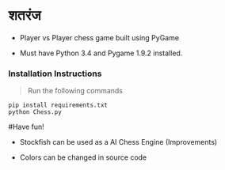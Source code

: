 # शतरंज

* Player vs Player chess game built using PyGame 

* Must have Python 3.4 and Pygame 1.9.2 installed.

### Installation Instructions

> Run the following commands
```commandline
pip install requirements.txt
python Chess.py
```

#Have fun! 

* Stockfish can be used as a AI Chess Engine (Improvements)

* Colors can be changed in source code
